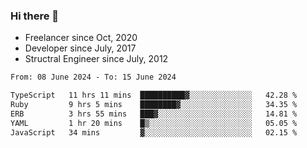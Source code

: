 ### Hi there 👋

- Freelancer since Oct, 2020
- Developer since July, 2017
- Structral Engineer since July, 2012

<!--START_SECTION:waka-->

```txt
From: 08 June 2024 - To: 15 June 2024

TypeScript   11 hrs 11 mins  ██████████▓░░░░░░░░░░░░░░   42.28 %
Ruby         9 hrs 5 mins    ████████▓░░░░░░░░░░░░░░░░   34.35 %
ERB          3 hrs 55 mins   ███▓░░░░░░░░░░░░░░░░░░░░░   14.81 %
YAML         1 hr 20 mins    █▒░░░░░░░░░░░░░░░░░░░░░░░   05.05 %
JavaScript   34 mins         ▓░░░░░░░░░░░░░░░░░░░░░░░░   02.15 %
```

<!--END_SECTION:waka-->
